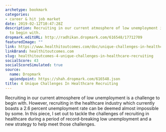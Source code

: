```yaml
---
archetype: bookmark
categories:
- career & hit job market
date: 2019-02-12T10:47:28Z
description: Recruiting in our current atmosphere of low unemployment is a challenge
  to begin with.
dropmark.editURL: http://radhikan.dropmark.com/616548/17712709
featuredImage: ""
link: https://www.healthitoutcomes.com/doc/unique-challenges-in-healthcare-recruiting-0001
linkBrand: healthitoutcomes.com
slug: healthitoutcomes-4-unique-challenges-in-healthcare-recruiting
socialScore: 43
socialScoreSimulated: true
source:
  name: Dropmark
  apiendpoint: https://shah.dropmark.com/616548.json
title: 4 Unique Challenges In Healthcare Recruiting
---
```

Recruiting in our current atmosphere of low unemployment is a challenge to begin with. However, recruiting in the healthcare industry which currently boasts a 2.6 percent unemployment rate can be deemed almost impossible by some. In this piece, I set out to tackle the challenges of recruiting in healthcare during a period of record-breaking low unemployment and a new strategy to help meet those challenges.

